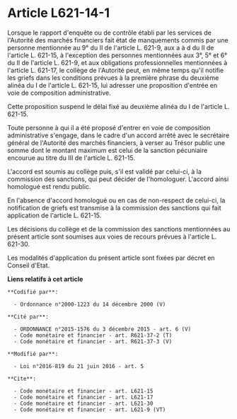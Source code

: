 # Article L621-14-1

Lorsque le rapport d'enquête ou de contrôle établi par les services de l'Autorité des marchés financiers fait état de
manquements commis par une personne mentionnée au 9° du II de l'article L. 621-9, aux  a à d du II de l'article L. 621-15, à
l'exception des personnes mentionnées aux 3°, 5° et 6° du II de l'article L. 621-9, et aux obligations professionnelles
mentionnées à l'article L. 621-17, le collège de l'Autorité peut, en même temps qu'il notifie les griefs dans les conditions
prévues à la première phrase du deuxième alinéa du I de l'article L. 621-15, lui adresser une proposition d'entrée en voie de
composition administrative. 

Cette proposition suspend le délai fixé au deuxième alinéa du I de l'article L. 621-15. 

Toute personne à qui il a été proposé d'entrer en voie de composition administrative s'engage, dans le cadre d'un accord
arrêté avec le secrétaire général de l'Autorité des marchés financiers, à verser au Trésor public une somme dont le montant
maximum est celui de la sanction pécuniaire encourue au titre du III de l'article L. 621-15. 

L'accord est soumis au collège puis, s'il est validé par celui-ci, à la commission des sanctions, qui peut décider de
l'homologuer. L'accord ainsi homologué est rendu public. 

En l'absence d'accord homologué ou en cas de non-respect de celui-ci, la notification de griefs est transmise à la commission
des sanctions qui fait application de l'article L. 621-15. 

Les décisions du collège et de la commission des sanctions mentionnées au présent article sont soumises aux voies de recours
prévues à l'article L. 621-30. 

Les modalités d'application du présent article sont fixées par décret en Conseil d'Etat.

**Liens relatifs à cet article**

	**Codifié par**:

	  - Ordonnance n°2000-1223 du 14 décembre 2000 (V)

	**Cité par**:

	  - ORDONNANCE n°2015-1576 du 3 décembre 2015 - art. 6 (V)
	  - Code monétaire et financier - art. R621-37-2 (T)
	  - Code monétaire et financier - art. R621-37-3 (V)

	**Modifié par**:

	  - Loi n°2016-819 du 21 juin 2016 - art. 5

	**Cite**:

	  - Code monétaire et financier - art. L621-15
	  - Code monétaire et financier - art. L621-17
	  - Code monétaire et financier - art. L621-30
	  - Code monétaire et financier - art. L621-9 (VT)

